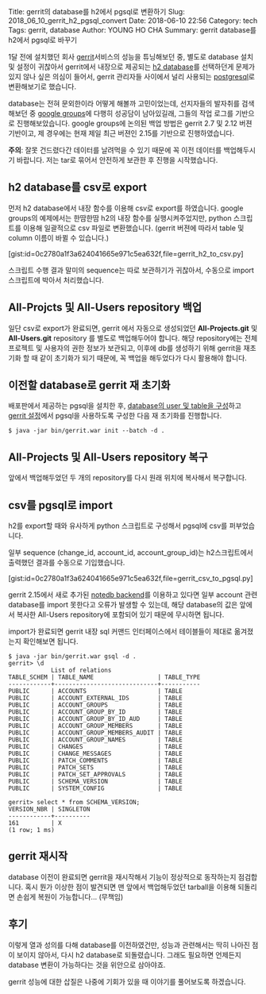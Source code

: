 Title: gerrit의 database를 h2에서 pgsql로 변환하기
Slug: 2018_06_10_gerrit_h2_pgsql_convert
Date: 2018-06-10 22:56
Category: tech
Tags: gerrit, database
Author: YOUNG HO CHA
Summary: gerrit database를 h2에서 pgsql로 바꾸기

1달 전에 설치했던 회사 [gerrit](https://www.gerritcodereview.com/)서비스의 성능을 튜닝해보던 중, 별도로 database 설치 및 설정이 귀찮아서 gerrit에서 내장으로 제공되는 [h2 database](http://www.h2database.com/)를 선택하던게 문제가 있지 않나 싶은 의심이 들어서, gerrit 관리자들 사이에서 널리 사용되는 [postgresql](https://www.postgresql.org/)로 변환해보기로 했습니다.

database는 전혀 문외한이라 어떻게 해볼까 고민이었는데, 선지자들의 발자취를 검색해보던 중 [google groups](https://groups.google.com/forum/#!msg/repo-discuss/waUyfJ6pbf0/wQnpu9EIAgAJ)에 다행히 성공담이 남아있길래, 그들의 작업 로그를 기반으로 진행해보았습니다. google groups에 논의된 백업 방법은 gerrit 2.7 및 2.12 버젼 기반이고, 제 경우에는 현재 제일 최근 버젼인 2.15를 기반으로 진행하였습니다.

**주의**: 잘못 건드렸다간 데이터를 날려먹을 수 있기 때문에 꼭 이전 데이터를 백업해두시기 바랍니다. 저는 tar로 묶어서 안전하게 보관한 후 진행을 시작했습니다.

## h2 database를 csv로 export

먼저 h2 database에서 내장 함수를 이용해 csv로 export를 하였습니다. google groups의 예제에서는 한땀한땀 h2의 내장 함수를 실행시켜주었지만, python 스크립트를 이용해 일괄적으로 csv 파일로 변환했습니다. (gerrit 버젼에 따라서 table 및 column 이름이 바뀔 수 있습니다.)

[gist:id=0c2780a1f3a624041665e971c5ea632f,file=gerrit_h2_to_csv.py]

스크립트 수행 결과 말미의 sequence는 따로 보관하기가 귀찮아서, 수동으로 import 스크립트에 박아서 처리했습니다.

## All-Projcts 및 All-Users repository 백업

일단 csv로 export가 완료되면, gerrit 에서 자동으로 생성되었던 **All-Projects.git** 및 **All-Users.git** repository 를 별도로 백업해두어야 합니다. 해당 repository에는 전체 프로젝트 및 사용자의 권한 정보가 보관되고, 이후에 db를 생성하기 위해 gerrit을 재초기화 할 때 같이 초기화가 되기 때문에, 꼭 백업을 해두었다가 다시 활용해야 합니다.

## 이전할 database로 gerrit 재 초기화

배포판에서 제공하는 pgsql을 설치한 후, [database의 user 및 table을 구성](https://gerrit-review.googlesource.com/Documentation/install.html#createdb_postgres)하고 [gerrit 설정](https://gerrit-review.googlesource.com/Documentation/config-gerrit.html#database)에서 pgsql을 사용하도록 구성한 다음 재 초기화를 진행합니다.

    $ java -jar bin/gerrit.war init --batch -d .

## All-Projects 및 All-Users repository 복구

앞에서 백업해두었던 두 개의 repository를 다시 원래 위치에 복사해서 복구합니다.

## csv를 pgsql로 import

h2를 export할 때와 유사하게 python 스크립트로 구성해서 pgsql에 csv를 퍼부었습니다.

일부 sequence (change_id, account_id, account_group_id)는 h2스크립트에서 출력했던 결과를 수동으로 기입했습니다.

[gist:id=0c2780a1f3a624041665e971c5ea632f,file=gerrit_csv_to_pgsql.py]

gerrit 2.15에서 새로 추가된 [notedb backend](https://gerrit-review.googlesource.com/Documentation/note-db.html)를 이용하고 있다면 일부 account 관련 database를 import 못한다고 오류가 발생할 수 있는데, 해당 database의 값은 앞에서 복사한 All-Users repository에 포함되어 있기 때문에 무시하면 됩니다.

import가 완료되면 gerrit 내장 sql 커맨드 인터페이스에서 테이블들이 제대로 옮겨졌는지 확인해보면 됩니다.

    $ java -jar bin/gerrit.war gsql -d .
    gerrit> \d
                List of relations
    TABLE_SCHEM | TABLE_NAME                  | TABLE_TYPE
    ------------+-----------------------------+-----------
    PUBLIC      | ACCOUNTS                    | TABLE
    PUBLIC      | ACCOUNT_EXTERNAL_IDS        | TABLE
    PUBLIC      | ACCOUNT_GROUPS              | TABLE
    PUBLIC      | ACCOUNT_GROUP_BY_ID         | TABLE
    PUBLIC      | ACCOUNT_GROUP_BY_ID_AUD     | TABLE
    PUBLIC      | ACCOUNT_GROUP_MEMBERS       | TABLE
    PUBLIC      | ACCOUNT_GROUP_MEMBERS_AUDIT | TABLE
    PUBLIC      | ACCOUNT_GROUP_NAMES         | TABLE
    PUBLIC      | CHANGES                     | TABLE
    PUBLIC      | CHANGE_MESSAGES             | TABLE
    PUBLIC      | PATCH_COMMENTS              | TABLE
    PUBLIC      | PATCH_SETS                  | TABLE
    PUBLIC      | PATCH_SET_APPROVALS         | TABLE
    PUBLIC      | SCHEMA_VERSION              | TABLE
    PUBLIC      | SYSTEM_CONFIG               | TABLE

    gerrit> select * from SCHEMA_VERSION;
    VERSION_NBR | SINGLETON
    ------------+----------
    161         | X
    (1 row; 1 ms)

## gerrit 재시작

database 이전이 완료되면 gerrit을 재시작해서 기능이 정상적으로 동작하는지 점검합니다. 혹시 뭔가 이상한 점이 발견되면 맨 앞에서 백업해두었던 tarball을 이용해 되돌리면 손쉽게 복원이 가능합니다... (무책임)


## 후기

이렇게 열과 성의를 다해 database를 이전하였건만, 성능과 관련해서는 딱히 나아진 점이 보이지 않아서, 다시 h2 database로 되돌렸습니다. 그래도 필요하면 언제든지 database 변환이 가능하다는 것을 위안으로 삼아야죠.

gerrit 성능에 대한 삽질은 나중에 기회가 있을 때 이야기를 풀어보도록 하겠습니다.
